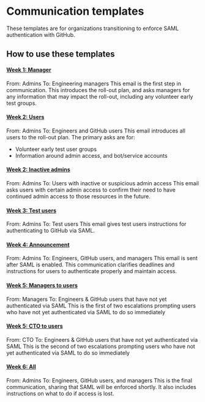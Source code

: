 # Communication templates

These templates are for organizations transitioning to enforce SAML authentication with GitHub.

## How to use these templates

#### [Week 1: Manager](./week-1-manager.md)

From: Admins
To: Engineering managers
This email is the first step in communication. This introduces the roll-out plan, and asks managers for any information that may impact the roll-out, including any volunteer early test groups.

#### [Week 2: Users](./week-2-admin-to-users.md)

From: Admins
To: Engineers and GitHub users
This email introduces all users to the roll-out plan. The primary asks are for:
- Volunteer early test user groups
- Information around admin access, and bot/service accounts

#### [Week 2: Inactive admins](week-2-inactive-admins.md)

From: Admins
To: Users with inactive or suspicious admin access
This email asks users with certain admin access to confirm their need to have continued admin access to those resources in the future.

#### [Week 3: Test users](week-3-test-users.md)

From: Admins
To: Test users
This email gives test users instructions for authenticating to GitHub via SAML.

#### [Week 4: Announcement](week-4-announcement.md)

From: Admins
To: Engineers, GitHub users, and managers
This email is sent after SAML is enabled. This communication clarifies deadlines and instructions for users to authenticate properly and maintain access.

#### [Week 5: Managers to users](week-5-manager-to-users.md)

From: Managers
To: Engineers & GitHub users that have not yet authenticated via SAML
This is the first of two escalations prompting users who have not yet authenticated via SAML to do so immediately

#### [Week 5: CTO to users](week-5-cto-to-users.md)

From: CTO
To: Engineers & GitHub users that have not yet authenticated via SAML
This is the second of two escalations prompting users who have not yet authenticated via SAML to do so immediately

#### [Week 6: All](week-6-all.md)

From: Admins
To: Engineers, GitHub users, and managers
This is the final communication, sharing that SAML will be enforced shortly. It also includes instructions on what to do if access is lost.